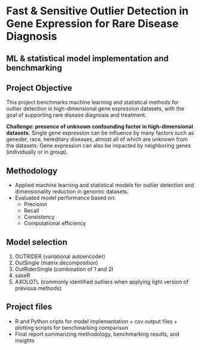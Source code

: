 # Fast & Sensitive Outlier Detection in Gene Expression for Rare Disease Diagnosis
## ML & statistical model implementation and benchmarking



## Project Objective
This project benchmarks machine learning and statistical methods for outlier detection in high-dimensional gene expression datasets, with the goal of supporting rare disease  diagnosis and treatment.

**Challenge: presence of unknown confounding factor in high-dimensional datasets.** Single gene expression can be influence by many factors such as geneder, race, hereditary diseases, almost all of which are unknown from the datasets. Gene expression can also be impacted by neighboring genes (individually or in group).

## Methodology
- Applied machine learning and statistical models for outlier detection and dimensionality reduction in genomic datasets.
- Evaluated model performance based on:
  - Precision
  - Recall
  - Consistency
  - Computational efficiency

## Model selection
  1. OUTRIDER (variational autoencoder)
  2. OutSingle (matrix decomposition)
  3. OutRiderSingle (combination of 1 and 2)
  4. saseR
  5. AXOLOTL (commonly identified outliers when applying light version of previous methods) 

## Project files
- R and Python cripts for model implementation + csv output files + plotting scripts for benchmarking comparison
- Final report summarizing methodology, benchmarking results, and insights
